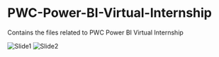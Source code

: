 # PWC-Power-BI-Virtual-Internship
Contains the files related to PWC Power BI Virtual Internship

![Slide1](https://user-images.githubusercontent.com/73750698/140871061-2d1fbfc5-60aa-4dda-864e-47f6d885568d.JPG)
![Slide2](https://user-images.githubusercontent.com/73750698/140871082-ae0ea4dd-f945-4cbd-9881-499b54a29761.JPG)
